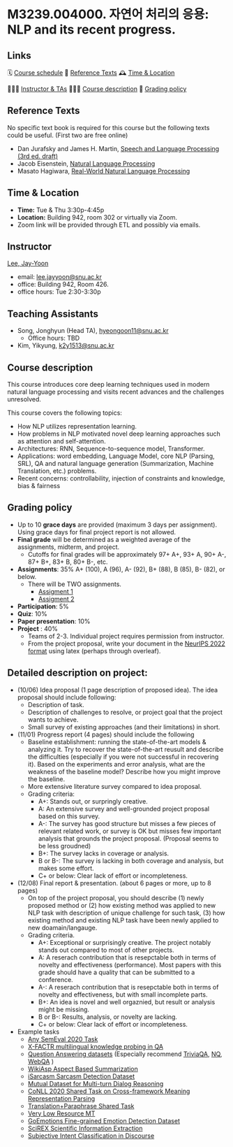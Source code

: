 # M3239.004000.  자연어 처리의 응용: NLP and its recent progress.

## Links

🗓 [Course schedule](https://gsds-nlp-2022fall.notion.site/00dc8071593b4e878a0fb648a8914bde?v=f15877326cd6494480d8a35b52f6e860)
 📕 [Reference Texts](https://leejayyoon.github.io/nlp-gsds/#reference-texts)
 🕰 [Time & Location](https://leejayyoon.github.io/nlp-gsds/#time--location)

👨🏻‍🏫 [Instructor & TAs](https://leejayyoon.github.io/nlp-gsds/#instructor)
 🏃🏻‍♂️ [Course description](https://leejayyoon.github.io/nlp-gsds/#course-description)
 📐 [Grading policy](https://leejayyoon.github.io/nlp-gsds/#grading-policy) 


## **Reference Texts**

No specific text book is required for this course but the following texts could be useful.  (First two are free online)

- Dan Jurafsky and James H. Martin, [Speech and Language Processing (3rd ed. draft)](https://web.stanford.edu/~jurafsky/slp3/)
- Jacob Eisenstein, [Natural Language Processing](https://github.com/jacobeisenstein/gt-nlp-class/blob/master/notes/eisenstein-nlp-notes.pdf)
- Masato Hagiwara, [Real-World Natural Language Processing](https://www.manning.com/books/real-world-natural-language-processing)

## Time & Location

- **Time:** Tue & Thu 3:30p-4:45p
- **Location:** Building 942, room 302 or virtually via Zoom.
- Zoom link will be provided through ETL and possibly via emails.

## Instructor

[Lee, Jay-Yoon](https://leejayyoon.github.io/) 

- email: lee.jayyoon@snu.ac.kr
- office: Building 942, Room 426.
- office hours: Tue 2:30-3:30p

## Teaching Assistants

- Song, Jonghyun (Head TA), [hyeongoon11@snu.ac.kr](mailto:hyeongoon11@snu.ac.kr)
    - Office hours: TBD
- Kim, Yikyung, [k2y1513@snu.ac.kr](mailto:k2y1513@snu.ac.kr)

## Course description

This course introduces core deep learning techniques used in modern natural language processing and visits recent advances and the challenges unresolved.

This course covers the following topics:

- How NLP utilizes representation learning.
- How problems in NLP motivated novel deep learning approaches such as attention and self-attention.
- Architectures: RNN, Sequence-to-sequence model, Transformer.
- Applications: word embedding, Language Model, core NLP (Parsing, SRL), QA and natural language generation (Summarization, Machine Translation, etc.) problems.
- Recent concerns: controllability, injection of constraints and knowledge, bias & fairness

## Grading policy
- Up to 10 **grace days** are provided (maximum 3 days per assignment). Using grace days for final project report is not allowed.
- **Final grade** will be determined as a weighted average of the assignments, midterm, and project.
    - Cutoffs for final grades will be approximately 97+ A+, 93+ A, 90+ A-, 87+ B+, 83+ B, 80+ B-, etc.
- **Assignments**: 35%  A+ (100), A (96), A- (92), B+ (88), B (85), B- (82), or below.
    - There will be TWO assignments.
        -  [Assigment 1](https://github.com/yc-song/gsds-nlp-assignment-1)
        -  [Assigment 2](https://github.com/yc-song/gsds-nlp-assignment-2)
- **Participation**: 5%
- **Quiz**: 10%
- **Paper presentation**: 10%
- **Project** : 40%
   - Teams of 2-3. Individual project requires permission from instructor.
   - From the project proposal, write your document in the [NeurIPS 2022 format](https://www.overleaf.com/latex/templates/neurips-2022/kxymzbjpwsqx) using latex (perhaps through overleaf).
## Detailed description on project:
  - (10/06) Idea proposal (1 page description of proposed idea). The idea proposal should include following:
      - Description of task.
      - Description of challenges to resolve, or project goal that the project wants to achieve.
      - Small survey of existing approaches (and their limitations) in short.
  - (11/01) Progress report (4 pages) should include the following
      - Baseline establishment: running the state-of-the-art models & analyzing it. Try to recover the state-of-the-art reusult and describe the difficulties (especially if you were not successful in recovering it). Based on the experiments and error analysis, what are the weakness of the baseline model? Describe how you might improve the baseline.
      - More extensive literature survey compared to idea proposal.
      - Grading criteria:
        - A+: Stands out, or surpringly creative.
        - A: An extensive survey and well-grounded project proposal based on this survey.
        - A-: The survey has good structure but misses a few pieces of relevant related work, or survey is OK but misses few important analysis that grounds the project proposal. (Proposal seems to be less groudned)
         - B+: The survey lacks in coverage or analysis.
         - B or B-: The survey is lacking in both coverage and analysis, but makes some effort.
         - C+ or below: Clear lack of effort or incompleteness.
  - (12/08) Final report & presentation.  (about 6 pages or more, up to 8 pages)    
      - On top of the project proposal, you should describe (1) newly proposed method or (2) how existing method was applied to new NLP task with description of unique challenge for such task, (3) how existing method and existing NLP task have been newly applied to new doamain/langauge.
      - Grading criteria.
        - A+: Exceptional or surprisingly creative. The project notably stands out compared to most of other projects.
        - A: A reserach contribution that is resepctable both in terms of novelty and effectiveness (performance). Most papers with this grade should have a quality that can be submitted to a conference.
        - A-: A reserach contribution that is resepctable both in terms of novelty and effectiveness, but with small incomplete parts.
        - B+: An idea is novel and well orgaznied, but result or analysis might be missing.
        - B or B-: Results, analysis, or novelty are lacking. 
        - C+ or below: Clear lack of effort or incompleteness.
  - Example tasks
    - [Any SemEval 2020 Task](http://alt.qcri.org/semeval2020/)
    - [X-FACTR multilingual knowledge probing in QA](https://x-factr.github.io/)
    - [Question Answering datasets](https://paperswithcode.com/task/question-answering) (Especially recommend [TriviaQA](https://nlp.cs.washington.edu/triviaqa/), [NQ](https://paperswithcode.com/sota/question-answering-on-natural-questions), [WebQA](https://huggingface.co/datasets/web_questions) )
    - [WikiAsp Aspect Based Summarization](https://github.com/neulab/wikiasp)
    - [iSarcasm Sarcasm Detection Dataset](https://github.com/silviu-oprea/iSarcasm)
    - [Mutual Dataset for Multi-turn Dialog Reasoning](https://github.com/Nealcly/MuTual)
    - [CoNLL 2020 Shared Task on Cross-framework Meaning Representation Parsing](http://mrp.nlpl.eu/2020/index.php)
    - [Translation+Paraphrase Shared Task](https://sharedtask.duolingo.com/)
    - [Very Low Resource MT](http://statmt.org/wmt21/unsup_and_very_low_res.html)
    - [GoEmotions Fine-grained Emotion Detection Dataset](https://github.com/google-research/google-research/tree/master/goemotions)
    - [SciREX Scientific Information Extraction](https://github.com/allenai/SciREX)
    - [Subjective Intent Classification in Discourse](https://github.com/elisaF/subjective_discourse)
